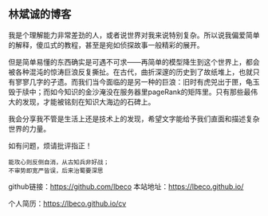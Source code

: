 ## 林斌诚的博客

我是个理解能力非常差劲的人，或者说世界对我来说特别复杂。所以说我偏爱简单的解释，傻瓜式的教程，甚至是宛如侦探故事一般精彩的展开。

但是简单易懂的东西确实是可遇不可求——再简单的模型降生到这个世界上，都会被各种混沌的惊涛巨浪反复撕扯。在古代，曲折深邃的历史到了故纸堆上，也就只有寥寥几字的孑遗。而我们当今面临的是另一种的巨浪：旧时有虎兕出于匣，龟玉毁于牍中；而如今知识的金沙淹没在服务器里pageRank的矩阵里。只有那些最伟大的发现，才能被铭刻在知识大海边的石碑上。

我会分享我不管是生活上还是技术上的发现，希望文字能给予我们直面和描述复杂世界的力量。

如有问题，烦请批评指正！

```
能攻心则反侧自消，从古知兵非好战；
不审势即宽严皆误，后来治蜀要深思
```
github链接：<https://github.com/lbeco>
本站地址：<https://lbeco.github.io/>

个人简历：<https://lbeco.github.io/cv>
